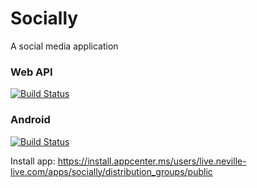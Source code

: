 # Socially
A social media application

### Web API
[![Build Status](https://dev.azure.com/nevillenazerane/publishes/_apis/build/status/Socially%20Web%20API?branchName=master)](https://dev.azure.com/nevillenazerane/publishes/_build/latest?definitionId=35&branchName=master)


### Android

[![Build Status](https://dev.azure.com/nevillenazerane/publishes/_apis/build/status/socially/Socially%20-%20Android?branchName=master)](https://dev.azure.com/nevillenazerane/publishes/_build/latest?definitionId=39&branchName=master)

Install app:
https://install.appcenter.ms/users/live.neville-live.com/apps/socially/distribution_groups/public